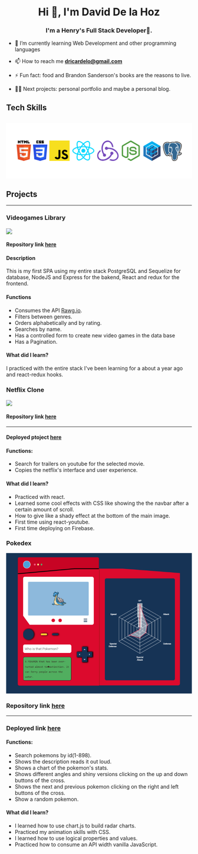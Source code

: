 <h1 align="center">Hi 👋, I'm David De la Hoz</h1>
<h3 align="center">I'm a Henry's Full Stack Developer🌟.</h3>

- 🌱 I’m currently learning Web Development and other programming languages

- 📫 How to reach me **dricardelo@gmail.com**

- ⚡ Fun fact: food and Brandon Sanderson's books are the reasons to live.
- 👷‍♂️ Next projects: personal portfolio and maybe a personal blog.

## Tech Skills

## <img align="center" src="./assets/Technologies.png"/>

## Projects

---

### Videogames Library

<img align="center" src="./assets/Mi video.gif">

#### Repository link [here](https://github.com/Daviddlh1/Videogames-library-app)

#### Description

This is my first SPA using my entire stack PostgreSQL and Sequelize for database, NodeJS and Express for the bakend, React and redux for the frontend.

#### Functions

- Consumes the API [Rawg.io](https://rawg.io/apidocs).
- Filters between genres.
- Orders alphabetically and by rating.
- Searches by name.
- Has a controlled form to create new video games in the data base
- Has a Pagination.

#### What did I learn?

I practiced with the entire stack I've been learning for a about a year ago and react-redux hooks.

### Netflix Clone

<img align="center" src="./assets/Netflix-clone.gif">

#### Repository link [here](https://github.com/Daviddlh1/Netflix-clone)

---

#### Deployed ptoject [here](https://netflix-clone-19504.web.app/)

#### Functions:

- Search for trailers on youtube for the selected movie.
- Copies the netflix's interface and user experience.

#### What did I learn?

- Practiced with react.
- Learned some cool effects with CSS like showing the the navbar after a certain amount of scroll.
- How to give like a shady effect at the bottom of the main image.
- First time using react-youtube.
- First time deploying on Firebase.

### Pokedex

<img align="center" src="./assets/Pokedex.PNG"/>

### Repository link [here](https://github.com/Daviddlh1/Pokedex)

---

### Deployed link [here](https://daviddlh1.github.io/Pokedex/)

#### Functions:

- Search pokemons by id(1-898).
- Shows the description reads it out loud.
- Shows a chart of the pokemon's stats.
- Shows different angles and shiny versions clicking on the up and down buttons of the cross.
- Shows the next and previous pokemon clicking on the right and left buttons of the cross.
- Show a random pokemon.

#### What did I learn?

- I learned how to use chart.js to build radar charts.
- Practiced my animation skills with CSS.
- I learned how to use logical properties and values.
- Practiced how to consume an API width vanilla JavaScript.
